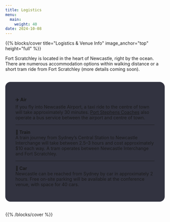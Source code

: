 ```yaml
---
title: Logistics
menu:
  main:
    weight: 40
date: 2024-10-08
---
```


{{% blocks/cover title="Logistics & Venue Info" image_anchor="top" height="full" %}}

Fort Scratchley is located in the heart of Newcastle, right by the ocean. There are numerous accommodation options within walking distance or a short tram ride from Fort Scratchley (more details coming soon).

<div style="max-width:800px; margin:2rem auto; background-color: rgba(1, 2, 18, 0.8); padding: 2rem; border-radius: 1rem; text-align: left;">

**✈️ Air**  
If you fly into Newcastle Airport, a taxi ride to the centre of town will take approximately 30 minutes. [Port Stephens Coaches](https://www.pscoaches.com.au/newcastle-airport-bus/) also operate a bus service between the airport and centre of town.

<hr class="my-3">

**🚆 Train**  
A train journey from Sydney’s Central Station to Newcastle Interchange will take between 2.5–3 hours and cost approximately $10 each way. A tram operates between Newcastle Interchange and Fort Scratchley.

<hr class="my-3">

**🚗 Car**  
Newcastle can be reached from Sydney by car in approximately 2 hours. Free on-site parking will be available at the conference venue, with space for 40 cars.

</div>

{{% /blocks/cover %}}
